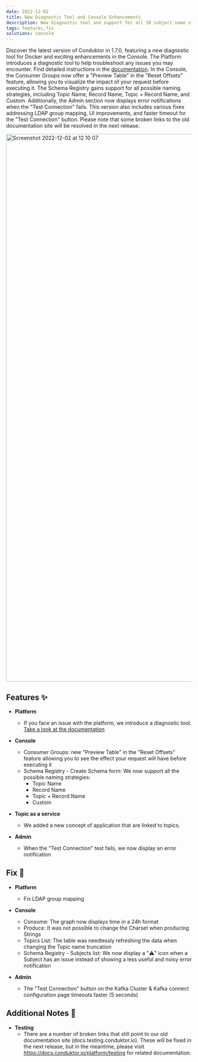 ```yaml
---
date: 2022-12-02
title: New Diagnostic Tool and Console Enhancements
description: New diagnostic tool and support for all SR subject name strategies in Console.
tags: features,fix
solutions: console
---
```


Discover the latest version of Conduktor in 1.7.0, featuring a new diagnostic tool for Docker and exciting enhancements in the Console. The Platform introduces a diagnostic tool to help troubleshoot any issues you may encounter. Find detailed instructions in the [documentation](https://docs.conduktor.io/platform/get-started/troubleshooting/debugging/). In the Console, the Consumer Groups now offer a "Preview Table" in the "Reset Offsets" feature, allowing you to visualize the impact of your request before executing it. The Schema Registry gains support for all possible naming strategies, including Topic Name, Record Name, Topic + Record Name, and Custom. Additionally, the Admin section now displays error notifications when the "Test Connection" fails. This version also includes various fixes addressing LDAP group mapping, UI improvements, and faster timeout for the "Test Connection" button. Please note that some broken links to the old documentation site will be resolved in the next release.

<img width="1483" alt="Screenshot 2022-12-02 at 12 10 07" src="https://user-images.githubusercontent.com/2573301/205290024-d86a131f-810f-42cc-968b-8ffbf7494189.png" />

## Features ✨

- **Platform**

  - If you face an issue with the platform, we introduce a diagnostic tool. [Take a look at the documentation](https://docs.conduktor.io/platform/get-started/troubleshooting/debugging/)

- **Console**

  - Consumer Groups: new "Preview Table" in the "Reset Offsets" feature allowing you to see the effect your request will have before executing it
  - Schema Registry - Create Schema form: We now support all the possible naming strategies:
    - Topic Name
    - Record Name
    - Topic + Record Name
    - Custom

- **Topic as a service**

  - We added a new concept of application that are linked to topics.

- **Admin**
  - When the "Test Connection" test fails, we now display an error notification

## Fix 🔨

- **Platform**

  - Fix LDAP group mapping

- **Console**

  - Consume: The graph now displays time in a 24h format
  - Produce: It was not possible to change the Charset when producing Strings
  - Topics List: The table was needlessly refreshing the data when changing the Topic name truncation
  - Schema Registry - Subjects list: We now display a "⚠️" icon when a Subject has an issue instead of showing a less useful and noisy error notification

- **Admin**
  - The "Test Connection" button on the Kafka Cluster & Kafka connect configuration page timeouts faster (5 seconds)

## Additional Notes 📝

- **Testing**
  <!-- markdown-link-check-disable -->
  - There are a number of broken links that still point to our old documentation site (docs.testing.conduktor.io). These will be fixed in the next release, but in the meantime, please visit https://docs.conduktor.io/platform/testing for related documentation.
  <!-- markdown-link-check-enable -->
